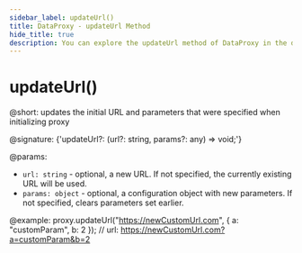 ```yaml
---
sidebar_label: updateUrl()
title: DataProxy - updateUrl Method 
hide_title: true
description: You can explore the updateUrl method of DataProxy in the documentation of the DHTMLX JavaScript UI library. Browse developer guides and API reference, try out code examples and live demos, and download a free 30-day evaluation version of DHTMLX Suite 7.
---
```

 
# updateUrl()

@short: updates the initial URL and parameters that were specified when initializing proxy

@signature: {'updateUrl?: (url?: string, params?: any) => void;'}

@params:
- `url: string` - optional, a new URL. If not specified, the currently existing URL will be used.
- `params: object` - optional, a configuration object with new parameters. If not specified, clears parameters set earlier.

@example:
proxy.updateUrl("https://newCustomUrl.com", { a: "customParam", b: 2 });
// url: https://newCustomUrl.com?a=customParam&b=2
